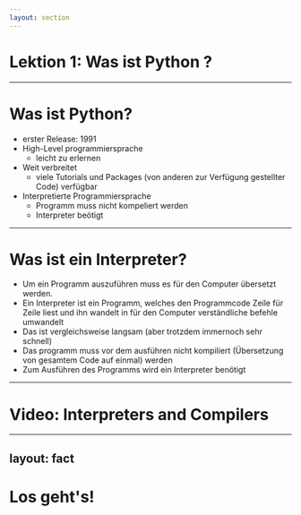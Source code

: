 ```yaml
---
layout: section
---
```


# Lektion 1: Was ist Python ?

---

# Was ist Python?

- erster Release: 1991
- High-Level programmiersprache
  - leicht zu erlernen
- Weit verbreitet
  - viele Tutorials und Packages (von anderen zur Verfügung gestellter Code) verfügbar
- Interpretierte Programmiersprache
  - Programm muss nicht kompeliert werden
  - Interpreter beötigt

---

# Was ist ein Interpreter?

- Um ein Programm auszuführen muss es für den Computer übersetzt werden.
- Ein Interpreter ist ein Programm, welches den Programmcode Zeile für Zeile liest und ihn wandelt in für den Computer verständliche befehle umwandelt
- Das ist vergleichsweise langsam (aber trotzdem immernoch sehr schnell)
- Das programm muss vor dem ausführen nicht kompiliert (Übersetzung von gesamtem Code auf einmal) werden
- Zum Ausführen des Programms wird ein Interpreter benötigt

---

# Video: Interpreters and Compilers

<Youtube id="_C5AHaS1mOA" height="90%" width="100%" />

---
layout: fact
---


# Los geht's!
